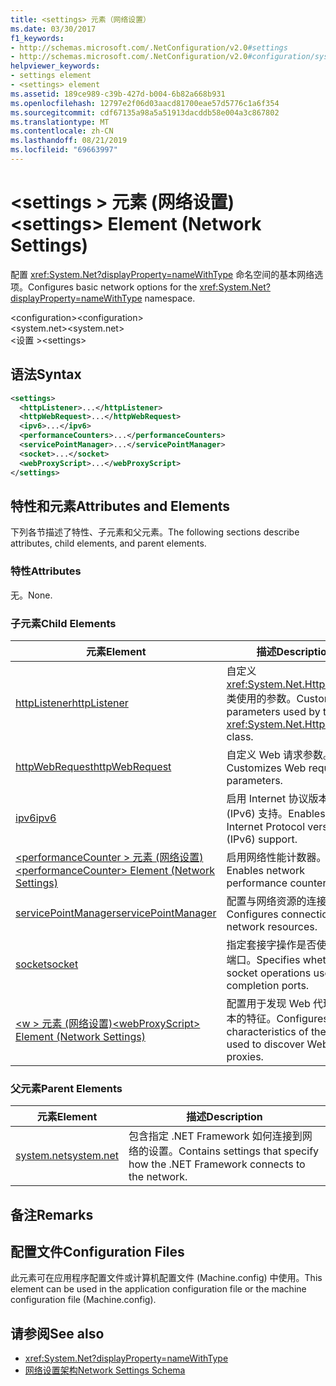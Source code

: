 ```yaml
---
title: <settings> 元素（网络设置）
ms.date: 03/30/2017
f1_keywords:
- http://schemas.microsoft.com/.NetConfiguration/v2.0#settings
- http://schemas.microsoft.com/.NetConfiguration/v2.0#configuration/system.net/settings
helpviewer_keywords:
- settings element
- <settings> element
ms.assetid: 189ce989-c39b-427d-b004-6b82a668b931
ms.openlocfilehash: 12797e2f06d03aacd81700eae57d5776c1a6f354
ms.sourcegitcommit: cdf67135a98a5a51913dacddb58e004a3c867802
ms.translationtype: MT
ms.contentlocale: zh-CN
ms.lasthandoff: 08/21/2019
ms.locfileid: "69663997"
---
```

# <a name="settings-element-network-settings"></a><span data-ttu-id="a7e71-102">\<settings > 元素 (网络设置)</span><span class="sxs-lookup"><span data-stu-id="a7e71-102">\<settings> Element (Network Settings)</span></span>
<span data-ttu-id="a7e71-103">配置 <xref:System.Net?displayProperty=nameWithType> 命名空间的基本网络选项。</span><span class="sxs-lookup"><span data-stu-id="a7e71-103">Configures basic network options for the <xref:System.Net?displayProperty=nameWithType> namespace.</span></span>  
  
 <span data-ttu-id="a7e71-104">\<configuration></span><span class="sxs-lookup"><span data-stu-id="a7e71-104">\<configuration></span></span>  
<span data-ttu-id="a7e71-105">\<system.net></span><span class="sxs-lookup"><span data-stu-id="a7e71-105">\<system.net></span></span>  
<span data-ttu-id="a7e71-106">\<设置 ></span><span class="sxs-lookup"><span data-stu-id="a7e71-106">\<settings></span></span>  
  
## <a name="syntax"></a><span data-ttu-id="a7e71-107">语法</span><span class="sxs-lookup"><span data-stu-id="a7e71-107">Syntax</span></span>  
  
```xml  
<settings>  
  <httpListener>...</httpListener>  
  <httpWebRequest>...</httpWebRequest>  
  <ipv6>...</ipv6>  
  <performanceCounters>...</performanceCounters>  
  <servicePointManager>...</servicePointManager>  
  <socket>...</socket>  
  <webProxyScript>...</webProxyScript>  
</settings>  
```  
  
## <a name="attributes-and-elements"></a><span data-ttu-id="a7e71-108">特性和元素</span><span class="sxs-lookup"><span data-stu-id="a7e71-108">Attributes and Elements</span></span>  
 <span data-ttu-id="a7e71-109">下列各节描述了特性、子元素和父元素。</span><span class="sxs-lookup"><span data-stu-id="a7e71-109">The following sections describe attributes, child elements, and parent elements.</span></span>  
  
### <a name="attributes"></a><span data-ttu-id="a7e71-110">特性</span><span class="sxs-lookup"><span data-stu-id="a7e71-110">Attributes</span></span>  
 <span data-ttu-id="a7e71-111">无。</span><span class="sxs-lookup"><span data-stu-id="a7e71-111">None.</span></span>  
  
### <a name="child-elements"></a><span data-ttu-id="a7e71-112">子元素</span><span class="sxs-lookup"><span data-stu-id="a7e71-112">Child Elements</span></span>  
  
|<span data-ttu-id="a7e71-113">元素</span><span class="sxs-lookup"><span data-stu-id="a7e71-113">Element</span></span>|<span data-ttu-id="a7e71-114">描述</span><span class="sxs-lookup"><span data-stu-id="a7e71-114">Description</span></span>|  
|-------------|-----------------|  
|[<span data-ttu-id="a7e71-115">httpListener</span><span class="sxs-lookup"><span data-stu-id="a7e71-115">httpListener</span></span>](httplistener-element-network-settings.md)|<span data-ttu-id="a7e71-116">自定义<xref:System.Net.HttpListener>类使用的参数。</span><span class="sxs-lookup"><span data-stu-id="a7e71-116">Customizes parameters used by the <xref:System.Net.HttpListener> class.</span></span>|  
|[<span data-ttu-id="a7e71-117">httpWebRequest</span><span class="sxs-lookup"><span data-stu-id="a7e71-117">httpWebRequest</span></span>](httpwebrequest-element-network-settings.md)|<span data-ttu-id="a7e71-118">自定义 Web 请求参数。</span><span class="sxs-lookup"><span data-stu-id="a7e71-118">Customizes Web request parameters.</span></span>|  
|[<span data-ttu-id="a7e71-119">ipv6</span><span class="sxs-lookup"><span data-stu-id="a7e71-119">ipv6</span></span>](ipv6-element-network-settings.md)|<span data-ttu-id="a7e71-120">启用 Internet 协议版本 6 (IPv6) 支持。</span><span class="sxs-lookup"><span data-stu-id="a7e71-120">Enables Internet Protocol version 6 (IPv6) support.</span></span>|  
|[<span data-ttu-id="a7e71-121">\<performanceCounter > 元素 (网络设置)</span><span class="sxs-lookup"><span data-stu-id="a7e71-121">\<performanceCounter> Element (Network Settings)</span></span>](performancecounter-element-network-settings.md)|<span data-ttu-id="a7e71-122">启用网络性能计数器。</span><span class="sxs-lookup"><span data-stu-id="a7e71-122">Enables network performance counters.</span></span>|  
|[<span data-ttu-id="a7e71-123">servicePointManager</span><span class="sxs-lookup"><span data-stu-id="a7e71-123">servicePointManager</span></span>](servicepointmanager-element-network-settings.md)|<span data-ttu-id="a7e71-124">配置与网络资源的连接。</span><span class="sxs-lookup"><span data-stu-id="a7e71-124">Configures connections to network resources.</span></span>|  
|[<span data-ttu-id="a7e71-125">socket</span><span class="sxs-lookup"><span data-stu-id="a7e71-125">socket</span></span>](socket-element-network-settings.md)|<span data-ttu-id="a7e71-126">指定套接字操作是否使用完成端口。</span><span class="sxs-lookup"><span data-stu-id="a7e71-126">Specifies whether socket operations use completion ports.</span></span>|  
|[<span data-ttu-id="a7e71-127">\<w > 元素 (网络设置)</span><span class="sxs-lookup"><span data-stu-id="a7e71-127">\<webProxyScript> Element (Network Settings)</span></span>](webproxyscript-element-network-settings.md)|<span data-ttu-id="a7e71-128">配置用于发现 Web 代理的脚本的特征。</span><span class="sxs-lookup"><span data-stu-id="a7e71-128">Configures the characteristics of the script used to discover Web proxies.</span></span>|  
  
### <a name="parent-elements"></a><span data-ttu-id="a7e71-129">父元素</span><span class="sxs-lookup"><span data-stu-id="a7e71-129">Parent Elements</span></span>  
  
|<span data-ttu-id="a7e71-130">元素</span><span class="sxs-lookup"><span data-stu-id="a7e71-130">Element</span></span>|<span data-ttu-id="a7e71-131">描述</span><span class="sxs-lookup"><span data-stu-id="a7e71-131">Description</span></span>|  
|-------------|-----------------|  
|[<span data-ttu-id="a7e71-132">system.net</span><span class="sxs-lookup"><span data-stu-id="a7e71-132">system.net</span></span>](system-net-element-network-settings.md)|<span data-ttu-id="a7e71-133">包含指定 .NET Framework 如何连接到网络的设置。</span><span class="sxs-lookup"><span data-stu-id="a7e71-133">Contains settings that specify how the .NET Framework connects to the network.</span></span>|  
  
## <a name="remarks"></a><span data-ttu-id="a7e71-134">备注</span><span class="sxs-lookup"><span data-stu-id="a7e71-134">Remarks</span></span>  
  
## <a name="configuration-files"></a><span data-ttu-id="a7e71-135">配置文件</span><span class="sxs-lookup"><span data-stu-id="a7e71-135">Configuration Files</span></span>  
 <span data-ttu-id="a7e71-136">此元素可在应用程序配置文件或计算机配置文件 (Machine.config) 中使用。</span><span class="sxs-lookup"><span data-stu-id="a7e71-136">This element can be used in the application configuration file or the machine configuration file (Machine.config).</span></span>  
  
## <a name="see-also"></a><span data-ttu-id="a7e71-137">请参阅</span><span class="sxs-lookup"><span data-stu-id="a7e71-137">See also</span></span>

- <xref:System.Net?displayProperty=nameWithType>
- [<span data-ttu-id="a7e71-138">网络设置架构</span><span class="sxs-lookup"><span data-stu-id="a7e71-138">Network Settings Schema</span></span>](index.md)
